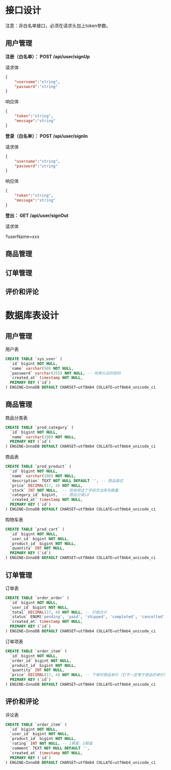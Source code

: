 # 接口设计

注意：非白名单接口，必须在请求头加上token参数。

## 用户管理

**注册（白名单）： POST /api/user/signUp**

请求体

```json
{
    "username":"string",
    "password":"string"
}
```

响应体

```json
{
    "token":"string",
    "message":"string"
}
```

**登录（白名单）： POST /api/user/signIn**

请求体

```json
{
    "username":"string",
    "password":"string"
}
```

响应体

```json
{
    "token":"string",
    "message":"string"
}
```

**登出： GET /api/user/signOut**

请求体

?userName=xxx

## 商品管理
## 订单管理
## 评价和评论

# 数据库表设计

## 用户管理

用户表

```sql
CREATE TABLE `sys_user` (
  `id` bigint NOT NULL,
  `name` varchar(50) NOT NULL,
  `password` varchar(255) NOT NULL, -- 哈希化后的密码
  `created_at` timestamp NOT NULL,
  PRIMARY KEY (`id`)
) ENGINE=InnoDB DEFAULT CHARSET=utf8mb4 COLLATE=utf8mb4_unicode_ci
```

## 商品管理

商品分类表

```sql
CREATE TABLE `prod_category` (
  `id` bigint NOT NULL,
  `name` varchar(100) NOT NULL,
  PRIMARY KEY (`id`)
) ENGINE=InnoDB DEFAULT CHARSET=utf8mb4 COLLATE=utf8mb4_unicode_ci
```

商品表

```sql
CREATE TABLE `prod_product` (
  `id` bigint NOT NULL,
  `name` varchar(100) NOT NULL,
  `description` TEXT NOT NULL DEFAULT '', -- 商品描述
  `price` DECIMAL(17, 4) NOT NULL,
  `stock` INT NOT NULL,  -- 简单用这个字段充当库存数量
  `category_id` bigint,  -- 商品分类id
  `created_at` timestamp NOT NULL, 
  PRIMARY KEY (`id`)
) ENGINE=InnoDB DEFAULT CHARSET=utf8mb4 COLLATE=utf8mb4_unicode_ci
```

购物车表

```sql
CREATE TABLE `prod_cart` (
  `id` bigint NOT NULL,
  `user_id` bigint NOT NULL,
  `product_id` bigint NOT NULL,
  `quantity` INT NOT NULL,
  PRIMARY KEY (`id`)
) ENGINE=InnoDB DEFAULT CHARSET=utf8mb4 COLLATE=utf8mb4_unicode_ci
```

## 订单管理

订单表

```sql
CREATE TABLE `order_order` (
  `id` bigint NOT NULL,
  `user_id` bigint NOT NULL,
  `total` DECIMAL(17, 4) NOT NULL, -- 价格合计
  `status` ENUM('pending', 'paid', 'shipped', 'completed', 'cancelled') DEFAULT 'pending',
  `created_at` timestamp NOT NULL, 
  PRIMARY KEY (`id`)
) ENGINE=InnoDB DEFAULT CHARSET=utf8mb4 COLLATE=utf8mb4_unicode_ci
```

订单项表

```sql
CREATE TABLE `order_item` (
  `id` bigint NOT NULL,
  `order_id` bigint NOT NULL,
  `product_id` bigint NOT NULL,
  `quantity` INT NOT NULL,
  `price` DECIMAL(17, 4) NOT NULL, -- 下单时商品单价（它不一定等于商品的单价）
  PRIMARY KEY (`id`)
) ENGINE=InnoDB DEFAULT CHARSET=utf8mb4 COLLATE=utf8mb4_unicode_ci
```

## 评价和评论

评论表

```sql
CREATE TABLE `order_item` (
  `id` bigint NOT NULL,
  `user_id` bigint NOT NULL,
  `product_id` bigint NOT NULL,
  `rating` INT NOT NULL, -- 1颗星，5颗星
  `comment` TEXT NOT NULL DEFAULT '',
  `created_at` timestamp NOT NULL, 
  PRIMARY KEY (`id`)
) ENGINE=InnoDB DEFAULT CHARSET=utf8mb4 COLLATE=utf8mb4_unicode_ci
```